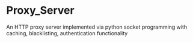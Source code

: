 # Proxy_Server
 An HTTP proxy server implemented via python socket programming with caching, blacklisting, authentication functionality
